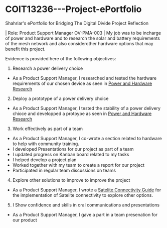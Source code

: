 # COIT13236---Project-ePortfolio
Shahriar's ePortfolio for Bridging The Digital Divide Project Reflection


| Role: Product Support Manager OV-PMA-003 |
My job was to be incharge of power and hardware and to research the solar and battery requirements of the mesh network
and also considerother hardware options that may benefit this project. 

Evidence is provided here of the following objectives:
1. Research a power delivery choice
- As a Product Support Manager, I researched and tested the hardware requirements of our chosen device as seen in [Power and Hardware Research](Power%20and%20Hardware%20Research.docx)
2. Deploy a prototype of a power delivery choice
- As a Product Support Manager, I tested the stability of a power delivery chioce and developped a protoype as seen in [Power and Hardware Research](Power%20and%20Hardware%20Research.docx)
3. Work effectively as part of a team
- As a Product Support Manager, I co-wrote a section related to hardware to help with community training.
- I developed Presentations for our project as part of a team
- I updated progress on Kanban board related to my tasks
- I helped develop a project plan
- Worked together with my team to create a report for our project
- Participated in regular team discussions on teams
4. Explore other solutions to improve to improve the project
- As a Product Support Manager, I wrote a [Satelite Connectivity Guide](Direct%20Satellite%20Connectivity%20-%20Research%20&%20Trouble%20Shooting.docx) for the implementation of Satelite connectivity to explore other options.
5. I Show confidence and skills in oral communications and presentations
- As a Product Support Manager, I gave a part in a team presenation for our product
